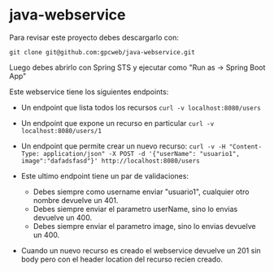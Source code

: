 # java-webservice

Para revisar este proyecto debes descargarlo con:

```git clone git@github.com:gpcweb/java-webservice.git```

Luego debes abrirlo con Spring STS y ejecutar como "Run as -> Spring Boot App"

Este webservice tiene los siguientes endpoints:

* Un endpoint que lista todos los recursos
```curl -v localhost:8080/users```
* Un endpoint que expone un recurso en particular
```curl -v localhost:8080/users/1``` 
* Un endpoint que permite crear un nuevo recurso:
```curl -v -H "Content-Type: application/json" -X POST -d '{"userName": "usuario1", image":"dafadsfasd"}' http://localhost:8080/users```

* Este ultimo endpoint tiene un par de validaciones:
  * Debes siempre como username enviar "usuario1", cualquier otro nombre devuelve un 401.
  * Debes siempre enviar el parametro userName, sino lo envias devuelve un 400.
  * Debes siempre enviar el parametro image, sino lo envias devuelve un 400.
  
 * Cuando un nuevo recurso es creado el webservice devuelve un 201 sin body pero con el header location del recurso recien creado.
